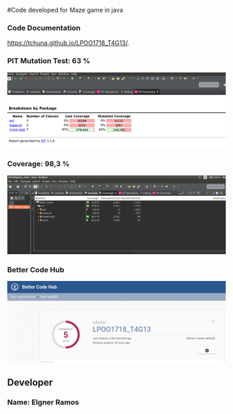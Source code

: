 #Code developed for Maze game in java 


### Code Documentation
https://tchuna.github.io/LPOO1718_T4G13/.




### PIT Mutation Test: 63 %

![PIT](/src/resource/pit.png)








### Coverage:  98,3 %
![Coverage](/src/resource/co.png)




### Better Code Hub
![BTR](/src/resource/bt.png)



## Developer

### Name:  Elgner Ramos




